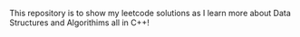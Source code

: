 This repository is to show my leetcode solutions as I learn more about Data Structures and Algorithims all in C++! 
